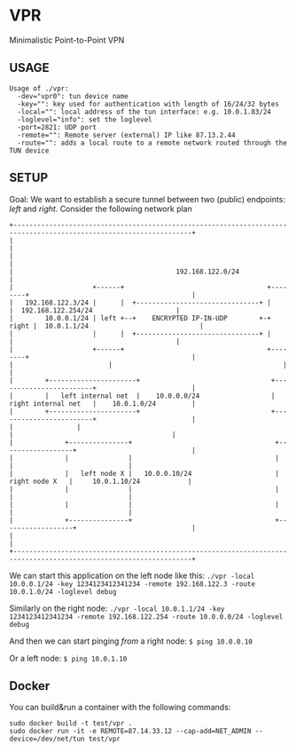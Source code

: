 # VPR
Minimalistic Point-to-Point VPN

## USAGE

```
Usage of ./vpr:
  -dev="vpr0": tun device name
  -key="": key used for authentication with length of 16/24/32 bytes
  -local="": local address of the tun interface: e.g. 10.0.1.83/24
  -loglevel="info": set the loglevel
  -port=2821: UDP port
  -remote="": Remote server (external) IP like 87.13.2.44
  -route="": adds a local route to a remote network routed through the TUN device
```

## SETUP
Goal: We want to establish a secure tunnel between two (public) endpoints: *left* and *right*. Consider the following network plan 

```
+-------------------------------------------------------------------------------------------------------------------+
|                                                                                                                   |
|                                                                                                                   |
|                                         192.168.122.0/24                                                          |
|                    +------+                                    +--------+                                         |
|   192.168.122.3/24 |      |  +-------------------------------+ |        |  192.168.122.254/24                     |
|        10.0.0.1/24 | left +--+    ENCRYPTED IP-IN-UDP        +-+  right |  10.0.1.1/24                            |
|                    |      |  +-------------------------------+ |        |                                         |
|                    +------+                                    +--------+                                         |
|                        |                                           |                                              |
|        +----------------------+                                 +------------------------+                        |
|        |   left internal net  |    10.0.0.0/24                  |   right internal net   |    10.0.1.0/24         |
|        +----------------------+                                 +------------------------+                        |
|                |                                                         |                                        |
|             +---------------+                                    +------------------+                             |
|             |               |                                    |                  |                             |
|             |   left node X |   10.0.0.10/24                     |   right node X   |     10.0.1.10/24            |
|             |               |                                    |                  |                             |
|             |               |                                    |                  |                             |
|             +---------------+                                    +------------------+                             |
|                                                                                                                   |
+-------------------------------------------------------------------------------------------------------------------+
```

We can start this application on the left node like this:
`./vpr -local 10.0.0.1/24 -key 1234123412341234 -remote 192.168.122.3 -route 10.0.1.0/24 -loglevel debug`


Similarly on the right node:
`./vpr -local 10.0.1.1/24 -key 1234123412341234 -remote 192.168.122.254 -route 10.0.0.0/24 -loglevel debug`


And then we can start pinging *from* a right node:
`$ ping 10.0.0.10`

Or a left node:
`$ ping 10.0.1.10`

## Docker
You can build&run a container with the following commands:
```
sudo docker build -t test/vpr .
sudo docker run -it -e REMOTE=87.14.33.12 --cap-add=NET_ADMIN --device=/dev/net/tun test/vpr
```